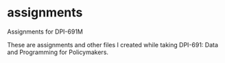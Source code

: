 # assignments
Assignments for DPI-691M

These are assignments and other files I created while taking DPI-691: Data and Programming for Policymakers.

